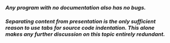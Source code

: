 ### _Any program with no documentation also has no bugs._

### _Separating content from presentation is the only sufficient reason to use tabs for source code indentation. This alone makes any further discussion on this topic entirely redundant._
